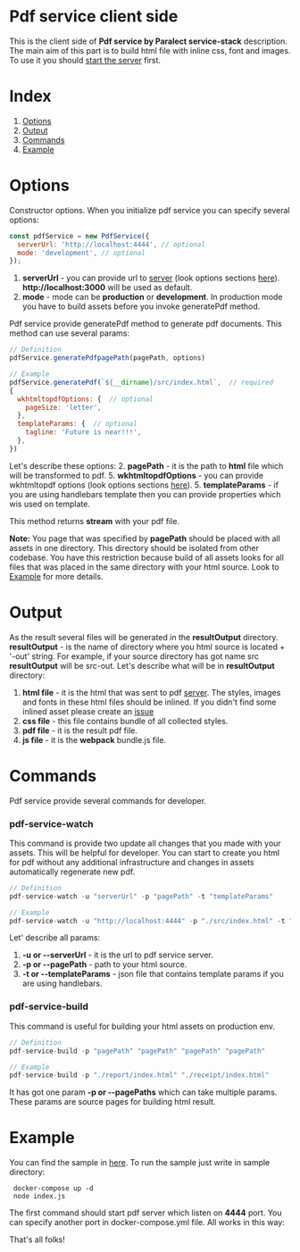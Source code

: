 Pdf service client side
===========
This is the client side of **Pdf service by Paralect service-stack** description.
The main aim of this part is to build html file with inline css, font and images.
To use it you should [start the server](../server/README.md) first.

Index
===========
  1. [Options](#options)
  2. [Output](#output)
  3. [Commands](#commands)
  4. [Example](#example)

Options
=======
Constructor options. When you initialize pdf service you can specify several options:
``` javascript
const pdfService = new PdfService({
  serverUrl: 'http://localhost:4444', // optional
  mode: 'development', // optional
});
```

  1. **serverUrl** - you can provide url to [server](../server/README.md) (look options sections [here](https://www.npmjs.com/package/wkhtmltopdf)). **http://localhost:3000** will be used as default.
  2. **mode** - mode can be **production** or **development**. In production mode you have to build assets before you invoke generatePdf method.

Pdf service provide generatePdf method to generate pdf documents. This method can use several params:
``` javascript
// Definition
pdfService.generatePdfpagePath(pagePath, options)

// Example
pdfService.generatePdf(`${__dirname}/src/index.html`,  // required
{
  wkhtmltopdfOptions: {  // optional
    pageSize: 'letter',
  },
  templateParams: {  // optional
    tagline: 'Future is near!!!',
  },
})
```

Let's describe these options:
  2. **pagePath** - it is the path to **html** file which will be transformed to pdf.
  5. **wkhtmltopdfOptions** - you can provide wkhtmltopdf options (look options sections [here](https://www.npmjs.com/package/wkhtmltopdf)).
  5. **templateParams** - if you are using handlebars template then you can provide properties which wis used on template.

This method returns **stream** with your pdf file.

**Note:** You page that was specified by **pagePath** should be placed with all assets in one directory.
 This directory should be isolated from other codebase.
 You have this restriction because build of all assets looks for all files that was placed in the same directory with your html source.
 Look to [Example](#example) for more details.

Output
===========
As the result several files will be generated in the **resultOutput** directory.
**resultOutput** - is the name of directory where you html source is located + '-out' string.
For example, if your source directory has got name src  **resultOutput** will be src-out.
Let's describe what will be in  **resultOutput** directory:
 1. **html file** - it is the html that was sent to pdf [server](../server/README.md).
  The styles, images and fonts in these html files should be inlined.
  If you didn't find some inlined asset please create an [issue](https://github.com/startupsummer/service-stack/issues)
 2. **css file** - this file contains bundle of all collected styles.
 3. **pdf file** - it is the result pdf file.
 4. **js file** - it is the **webpack** bundle.js file.

Commands
========
Pdf service provide several commands for developer.

### pdf-service-watch

This command is provide two update all changes that you made with your assets.
This will be helpful for developer.
You can start to create you html for pdf without any additional
infrastructure and changes in assets automatically regenerate new pdf.

``` javascript
// Definition
pdf-service-watch -u "serverUrl" -p "pagePath" -t "templateParams"

// Example
pdf-service-watch -u "http://localhost:4444" -p "./src/index.html" -t "./templateParams.json"
```

Let' describe all params:
 1. **-u or --serverUrl** - it is the url to pdf service server.
 2. **-p or --pagePath** - path to your html source.
 3. **-t or --templateParams** - json file that contains template params if you are using handlebars.

### pdf-service-build

This command is useful for building your html assets on production env.

``` javascript
// Definition
pdf-service-build -p "pagePath" "pagePath" "pagePath" "pagePath"

// Example
pdf-service-build -p "./report/index.html" "./receipt/index.html"
```

It has got one param **-p or --pagePaths** which can take multiple params.
These params are source pages for building html result.

Example
===========
You can find the sample in [here](./sample). To run the sample just write in sample directory:
```
 docker-compose up -d
 node index.js
```
The first command should start pdf server which listen on **4444** port.
You can specify another port in docker-compose.yml file.
All works in this way:

That's all folks!

